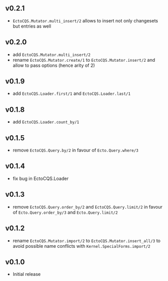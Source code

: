## v0.2.1

- `EctoCQS.Mutator.multi_insert/2` allows to insert not only changesets but
  entries as well

## v0.2.0

- add `EctoCQS.Mutator.multi_insert/2`
- rename `EctoCQS.Mutator.create/1` to `EctoCQS.Mutator.insert/2` and allow
  to pass options (hence arity of 2)

## v0.1.9

- add `EctoCQS.Loader.first/1` and `EctoCQS.Loader.last/1`

## v0.1.8

- add `EctoCQS.Loader.count_by/1`

## v0.1.5

- remove `EctoCQS.Query.by/2` in favour of `Ecto.Query.where/3`

## v0.1.4

- fix bug in EctoCQS.Loader

## v0.1.3

- remove `EctoCQS.Query.order_by/2` and `EctoCQS.Query.limit/2` in favour
  of `Ecto.Query.order_by/3` and `Ecto.Query.limit/2`

## v0.1.2

- rename `EctoCQS.Mutator.import/2` to `EctoCQS.Mutator.insert_all/3` to avoid
  possible name conflicts with `Kernel.SpecialForms.import/2`

## v0.1.0

- Initial release
